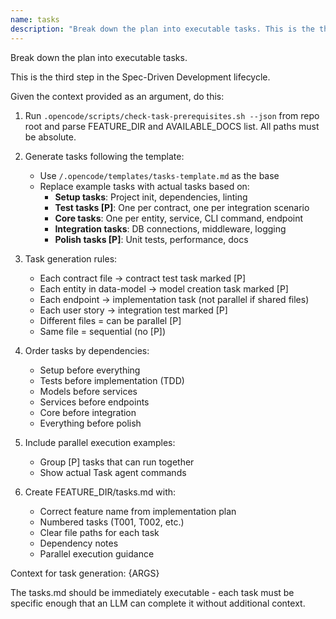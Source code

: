 ```yaml
---
name: tasks
description: "Break down the plan into executable tasks. This is the third step in the Spec-Driven Development lifecycle."
---
```


Break down the plan into executable tasks.

This is the third step in the Spec-Driven Development lifecycle.

Given the context provided as an argument, do this:

1. Run `.opencode/scripts/check-task-prerequisites.sh --json` from repo root and parse FEATURE_DIR and AVAILABLE_DOCS list. All paths must be absolute.

3. Generate tasks following the template:
   - Use `/.opencode/templates/tasks-template.md` as the base
   - Replace example tasks with actual tasks based on:
     * **Setup tasks**: Project init, dependencies, linting
     * **Test tasks [P]**: One per contract, one per integration scenario
     * **Core tasks**: One per entity, service, CLI command, endpoint
     * **Integration tasks**: DB connections, middleware, logging
     * **Polish tasks [P]**: Unit tests, performance, docs

4. Task generation rules:
   - Each contract file → contract test task marked [P]
   - Each entity in data-model → model creation task marked [P]
   - Each endpoint → implementation task (not parallel if shared files)
   - Each user story → integration test marked [P]
   - Different files = can be parallel [P]
   - Same file = sequential (no [P])

5. Order tasks by dependencies:
   - Setup before everything
   - Tests before implementation (TDD)
   - Models before services
   - Services before endpoints
   - Core before integration
   - Everything before polish

6. Include parallel execution examples:
   - Group [P] tasks that can run together
   - Show actual Task agent commands

7. Create FEATURE_DIR/tasks.md with:
   - Correct feature name from implementation plan
   - Numbered tasks (T001, T002, etc.)
   - Clear file paths for each task
   - Dependency notes
   - Parallel execution guidance

Context for task generation: {ARGS}

The tasks.md should be immediately executable - each task must be specific enough that an LLM can complete it without additional context.
